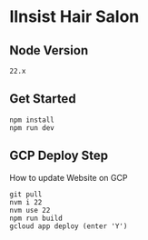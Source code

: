# Ilnsist Hair Salon

## Node Version
```
22.x
```

## Get Started
```
npm install
npm run dev
```

## GCP Deploy Step
How to update Website on GCP
```
git pull
nvm i 22
nvm use 22
npm run build
gcloud app deploy (enter 'Y')
```
